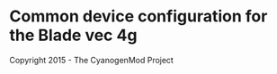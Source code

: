 Common device configuration for the Blade vec 4g
==========================================

Copyright 2015 - The CyanogenMod Project
